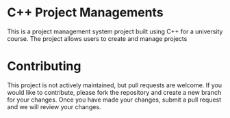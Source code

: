 # C++ Project Managements

This is a project management system project built using C++ for a university course. The project allows users to create and manage projects

# Contributing

This project is not actively maintained, but pull requests are welcome. If you would like to contribute, please fork the repository and create a new branch for your changes. Once you have made your changes, submit a pull request and we will review your changes.
